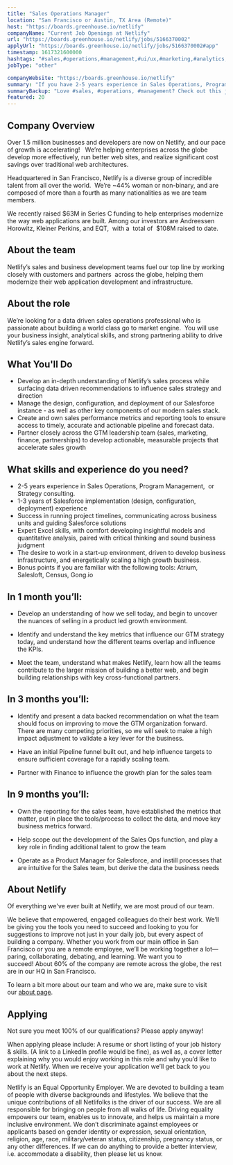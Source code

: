 ```yaml
---
title: "Sales Operations Manager"
location: "San Francisco or Austin, TX Area (Remote)"
host: "https://boards.greenhouse.io/netlify"
companyName: "Current Job Openings at Netlify"
url: "https://boards.greenhouse.io/netlify/jobs/5166370002"
applyUrl: "https://boards.greenhouse.io/netlify/jobs/5166370002#app"
timestamp: 1617321600000
hashtags: "#sales,#operations,#management,#ui/ux,#marketing,#analytics,#analysis,#finance,#office,#rest"
jobType: "other"

companyWebsite: "https://boards.greenhouse.io/netlify"
summary: "If you have 2-5 years experience in Sales Operations, Program Management,, Current Job Openings at Netlify is looking for someone with your knowledge."
summaryBackup: "Love #sales, #operations, #management? Check out this job post!"
featured: 20
---
```


## Company Overview

Over 1.5 million businesses and developers are now on Netlify, and our pace of growth is accelerating!   We’re helping enterprises across the globe develop more effectively, run better web sites, and realize significant cost savings over traditional web architectures. 

Headquartered in San Francisco, Netlify is a diverse group of incredible talent from all over the world.  We’re ~44% woman or non-binary, and are composed of more than a fourth as many nationalities as we are team members.

We recently raised $63M in Series C funding to help enterprises modernize the way web applications are built. Among our investors are Andreessen Horowitz, Kleiner Perkins, and EQT,  with a  total of  $108M raised to date.

## About the team

Netlify’s sales and business development teams fuel our top line by working closely with customers and partners  across the globe, helping them modernize their web application development and infrastructure.

## About the role

We’re looking for a data driven sales operations professional who is passionate about building a world class go to market engine.  You will use your business insight, analytical skills, and strong partnering ability to drive Netlify’s sales engine forward. 

## What You'll Do

*   Develop an in-depth understanding of Netlify’s sales process while surfacing data driven recommendations to influence sales strategy and direction
*   Manage the design, configuration, and deployment of our Salesforce instance - as well as other key components of our modern sales stack. 
*   Create and own sales performance metrics and reporting tools to ensure access to timely, accurate and actionable pipeline and forecast data. 
*   Partner closely across the GTM leadership team (sales, marketing, finance, partnerships) to develop actionable, measurable projects that accelerate sales growth

## What skills and experience do you need?

*   2-5 years experience in Sales Operations, Program Management,  or Strategy consulting. 
*   1-3 years of Salesforce implementation (design, configuration, deployment) experience
*   Success in running project timelines, communicating across business units and guiding Salesforce solutions
*   Expert Excel skills, with comfort developing insightful models and quantitative analysis, paired with critical thinking and sound business judgment
*   The desire to work in a start-up environment, driven to develop business infrastructure, and energetically scaling a high growth business.
*   Bonus points if you are familiar with the following tools: Atrium, Salesloft, Census, Gong.io

## In 1 month you’ll:

*   Develop an understanding of how we sell today, and begin to uncover the nuances of selling in a product led growth environment. 

*   Identify and understand the key metrics that influence our GTM strategy today, and understand how the different teams overlap and influence the KPIs. 

*   Meet the team, understand what makes Netlify, learn how all the teams contribute to the larger mission of building a better web, and begin building relationships with key cross-functional partners. 

## In 3 months you’ll:

*   Identify and present a data backed recommendation on what the team should focus on improving to move the GTM organization forward. There are many competing priorities, so we will seek to make a high impact adjustment to validate a key lever for the business. 

*   Have an initial Pipeline funnel built out, and help influence targets to ensure sufficient coverage for a rapidly scaling team. 

*   Partner with Finance to influence the growth plan for the sales team

## In 9 months you’ll:

*   Own the reporting for the sales team, have established the metrics that matter, put in place the tools/process to collect the data, and move key business metrics forward. 

*   Help scope out the development of the Sales Ops function, and play a key role in finding additional talent to grow the team
*   Operate as a Product Manager for Salesforce, and instill processes that are intuitive for the Sales team, but derive the data the business needs

## About Netlify

Of everything we've ever built at Netlify, we are most proud of our team.

We believe that empowered, engaged colleagues do their best work. We’ll be giving you the tools you need to succeed and looking to you for suggestions to improve not just in your daily job, but every aspect of building a company. Whether you work from our main office in San Francisco or you are a remote employee, we’ll be working together a lot—paring, collaborating, debating, and learning. We want you to succeed! About 60% of the company are remote across the globe, the rest are in our HQ in San Francisco.

To learn a bit more about our team and who we are, make sure to visit our [about page](http://netlify.com/about).

## Applying

Not sure you meet 100% of our qualifications? Please apply anyway!

When applying please include: A resume or short listing of your job history & skills. (A link to a LinkedIn profile would be fine), as well as, a cover letter explaining why you would enjoy working in this role and why you’d like to work at Netlify. When we receive your application we’ll get back to you about the next steps.

Netlify is an Equal Opportunity Employer. We are devoted to building a team of people with diverse backgrounds and lifestyles. We believe that the unique contributions of all Netlifolks is the driver of our success. We are all responsible for bringing on people from all walks of life. Driving equality empowers our team, enables us to innovate, and helps us maintain a more inclusive environment. We don’t discriminate against employees or applicants based on gender identity or expression, sexual orientation, religion, age, race, military/veteran status, citizenship, pregnancy status, or any other differences. If we can do anything to provide a better interview, i.e. accommodate a disability, then please let us know.
